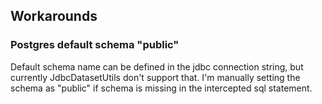 ## Workarounds
### Postgres default schema "public"
Default schema name can be defined in the jdbc connection string, but currently JdbcDatasetUtils don't support that. I'm
manually setting the schema as "public" if schema is missing in the intercepted sql statement.